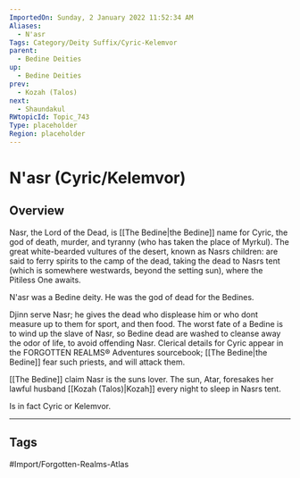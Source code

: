 ```yaml
---
ImportedOn: Sunday, 2 January 2022 11:52:34 AM
Aliases:
  - N'asr
Tags: Category/Deity Suffix/Cyric-Kelemvor
parent:
  - Bedine Deities
up:
  - Bedine Deities
prev:
  - Kozah (Talos)
next:
  - Shaundakul
RWtopicId: Topic_743
Type: placeholder
Region: placeholder
---
```

# N'asr (Cyric/Kelemvor)
## Overview
Nasr, the Lord of the Dead, is [[The Bedine|the Bedine]] name for Cyric, the god of death, murder, and tyranny (who has taken the place of Myrkul). The great white-bearded vultures of the desert, known as Nasrs children: are said to ferry spirits to the camp of the dead, taking the dead to Nasrs tent (which is somewhere westwards, beyond the setting sun), where the Pitiless One awaits.

N'asr was a Bedine deity. He was the god of dead for the Bedines.

Djinn serve Nasr; he gives the dead who displease him or who dont measure up to them for sport, and then food. The worst fate of a Bedine is to wind up the slave of Nasr, so Bedine dead are washed to cleanse away the odor of life, to avoid offending Nasr. Clerical details for Cyric appear in the FORGOTTEN REALMS® Adventures sourcebook; [[The Bedine|the Bedine]] fear such priests, and will attack them.

[[The Bedine]] claim Nasr is the suns lover. The sun, Atar, foresakes her lawful husband [[Kozah (Talos)|Kozah]] every night to sleep in Nasrs tent.

Is in fact Cyric or Kelemvor.


---
## Tags
#Import/Forgotten-Realms-Atlas


